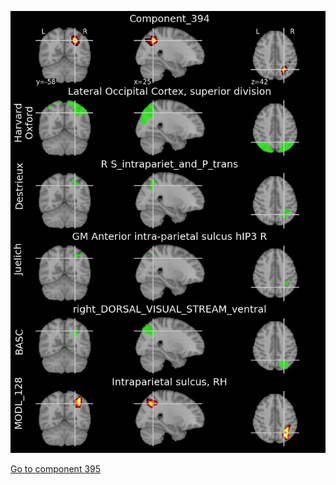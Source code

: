 


![394](preliminary/394.jpg "Component 394")

[Go to component 395](https://parietal-inria.github.io/MODL_atlas/1024/395 "Component 395")